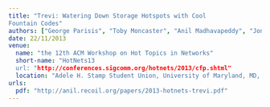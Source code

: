 ```yaml
---
title: "Trevi: Watering Down Storage Hotspots with Cool
Fountain Codes"
authors: ["George Parisis", "Toby Moncaster", "Anil Madhavapeddy", "Jon Crowcroft"]
date: 22/11/2013
venue:
  name: "the 12th ACM Workshop on Hot Topics in Networks"
  short-name: "HotNets13
  url: "http://conferences.sigcomm.org/hotnets/2013/cfp.shtml"
  location: "Adele H. Stamp Student Union, University of Maryland, MD, USA"
urls:
  pdf: "http://anil.recoil.org/papers/2013-hotnets-trevi.pdf"
---
```

